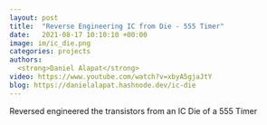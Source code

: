 ```yaml
---
layout: post
title:  "Reverse Engineering IC from Die - 555 Timer"
date:   2021-08-17 10:10:10 +00:00
image: im/ic_die.png
categories: projects
authors: 
  <strong>Daniel Alapat</strong>
video: https://www.youtube.com/watch?v=xbyA5gjaJtY
blog: https://danielalapat.hashnode.dev/ic-die 
---
```

Reversed engineered the transistors from an IC Die of a 555 Timer
